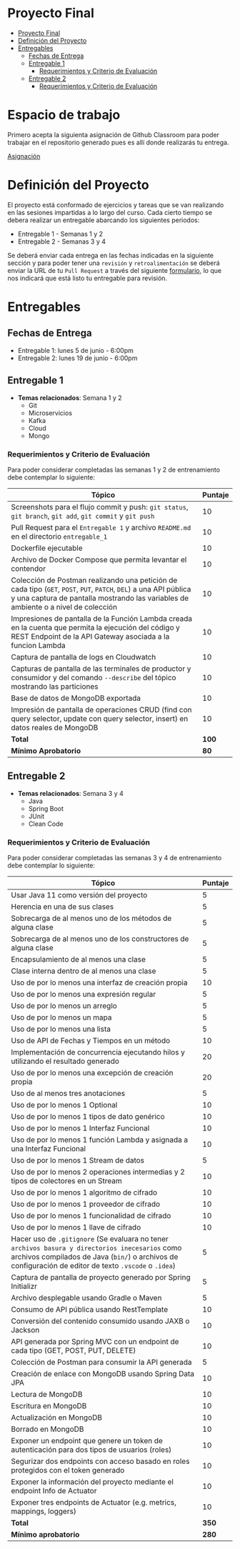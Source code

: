 
# Proyecto Final
- [Proyecto Final](#proyecto-final)
- [Definición del Proyecto](#definici%C3%B3n-del-proyecto)
- [Entregables](#entregables)
    - [Fechas de Entrega](#fechas-de-entrega)
    - [Entregable 1](#entregable-1)
        - [Requerimientos y Criterio de Evaluación](#requerimientos-y-criterio-de-evaluaci%C3%B3n)
    - [Entregable 2](#entregable-2)
        - [Requerimientos y Criterio de Evaluación](#requerimientos-y-criterio-de-evaluaci%C3%B3n)

# Espacio de trabajo

Primero acepta la siguienta asignación de Github Classroom para poder trabajar en el repositorio generado pues es allí donde realizarás tu entrega.

[Asignación](https://classroom.github.com/a/YukLf8IY)

# Definición del Proyecto
El proyecto está conformado de ejercicios y tareas que se van realizando en las sesiones impartidas a lo largo del curso. Cada cierto tiempo se debera realizar un entregable abarcando los siguientes periodos:
  - Entregable 1 - Semanas 1 y 2
  - Entregable 2 - Semanas 3 y 4

Se deberá enviar cada entrega en las fechas indicadas en la siguiente sección y para poder tener una `revisión` y `retroalimentación` se deberá enviar la URL de tu `Pull Request` a través del siguiente [formulario](https://forms.gle/DEq1q92mVTRTPMBg6), lo que nos indicará que está listo tu entregable para revisión.

# Entregables
## Fechas de Entrega
 - Entregable 1: lunes 5 de junio - 6:00pm
 - Entregable 2: lunes 19 de junio - 6:00pm

## Entregable 1

- **Temas relacionados**: Semana 1 y 2
  - Git
  - Microservicios
  - Kafka
  - Cloud
  - Mongo

### Requerimientos y Criterio de Evaluación
Para poder considerar completadas las semanas 1 y 2 de entrenamiento debe contemplar lo siguiente:

| **Tópico**                                                                                                                          | **Puntaje** |
|-------------------------------------------------------------------------------------------------------------------------------------|-------------|
| Screenshots para el flujo commit y push: `git status`, `git branch`, `git add`, `git commit` y `git push`                           | 10          |
| Pull Request para el `Entregable 1`                                   y archivo `README.md` en el directorio `entregable_1`         | 10          |
| Dockerfile ejecutable                                                                                                               | 10          |
| Archivo de Docker Compose que permita levantar el contendor                                                                         | 10          |
| Colección de Postman realizando una petición de cada tipo (`GET`, `POST`, `PUT`, `PATCH`, `DEL`) a una API pública y una captura de pantalla mostrando las variables de ambiente o a nivel de colección                                                                                                                             | 10          |
| Impresiones de pantalla de la Función Lambda creada en la cuenta que permita la ejecución del código y REST Endpoint de la API Gateway asociada a la funcion Lambda                                                                                                                                | 10          |
| Captura de pantalla de logs en Cloudwatch                                                                                           | 10          |
| Capturas de pantalla de las terminales de productor y consumidor y del comando `--describe` del tópico mostrando las particiones    | 10          |
| Base de datos de MongoDB exportada                                                                                                  | 10          |
| Impresión de pantalla de operaciones CRUD (find con query selector, update con query selector, insert) en datos reales de MongoDB   | 10          |
| **Total**                                                                                                                           | **100**     |
| **Mínimo Aprobatorio**                                                                                                              | **80**      |


## Entregable 2

- **Temas relacionados**: Semana 3 y 4
  - Java
  - Spring Boot
  - JUnit
  - Clean Code
### Requerimientos y Criterio de Evaluación 
Para poder considerar completadas las semanas 3 y 4 de entrenamiento debe contemplar lo siguiente:

| **Tópico**                                                                                  | **Puntaje** |
|---------------------------------------------------------------------------------------------|-------------|
| Usar Java 11 como versión del proyecto                                                      | 5           |
| Herencia en una de sus clases                                                               | 5           |
| Sobrecarga de al menos uno de los métodos de alguna clase                                   | 5           |
| Sobrecarga de al menos uno de los constructores de alguna clase                             | 5           |
| Encapsulamiento de al menos una clase                                                       | 5           |
| Clase interna dentro de al menos una clase                                                  | 5           |
| Uso de por lo menos una interfaz de creación propia                                         | 10          |
| Uso de por lo menos una expresión regular                                                   | 5           |
| Uso de por lo menos un arreglo                                                              | 5           |
| Uso de por lo menos un mapa                                                                 | 5           |
| Uso de por lo menos una lista                                                               | 5           |
| Uso de API de Fechas y Tiempos en un método                                                 | 10          |
| Implementación de concurrencia ejecutando hilos y utilizando el resultado generado          | 20          |
| Uso de por lo menos una excepción de creación propia                                        | 20          |
| Uso de al menos tres anotaciones                                                            | 5           |
| Uso de por lo menos 1 Optional                                                              | 10          |
| Uso de por lo menos 1 tipos de dato genérico                                                | 10          |
| Uso de por lo menos 1 Interfaz Funcional                                                    | 10          |
| Uso de por lo menos 1 función Lambda y asignada a una Interfaz Funcional                    | 10          |
| Uso de por lo menos 1 Stream de datos                                                       | 5           |
| Uso de por lo menos 2 operaciones intermedias y 2 tipos de colectores en un Stream          | 10          |
| Uso de por lo menos 1 algoritmo de cifrado                                                  | 10          |
| Uso de por lo menos 1 proveedor de cifrado                                                  | 10          |
| Uso de por lo menos 1 funcionalidad de cifrado                                              | 10          |
| Uso de por lo menos 1 llave de cifrado                                                      | 10          |
| Hacer uso de `.gitignore` (Se evaluara no tener `archivos basura y directorios inecesarios` como archivos compilados de Java (`bin/`) o archivos de configuración de editor de texto `.vscode` o `.idea`)                                                                                        | 5           |
| Captura de pantalla de proyecto generado por Spring Initializr                              | 5           |
| Archivo desplegable usando Gradle o Maven                                                   | 5           |
| Consumo de API pública usando RestTemplate                                                  | 10          |
| Conversión del contenido consumido usando JAXB o Jackson                                    | 10          |
| API generada por Spring MVC con un endpoint de cada tipo (GET, POST, PUT, DELETE)           | 10          |
| Colección de Postman para consumir la API generada                                          | 5           |
| Creación de enlace con MongoDB usando Spring Data JPA                                       | 10          |
| Lectura de MongoDB                                                                          | 10          |
| Escritura en MongoDB                                                                        | 10          |
| Actualización en MongoDB                                                                    | 10          |
| Borrado en MongoDB                                                                          | 10          |
| Exponer un endpoint que genere un token de autenticación para dos tipos de usuarios (roles) | 10          |
| Segurizar dos endpoints con acceso basado en roles protegidos con el token generado         | 10          |
| Exponer la información del proyecto mediante el endpoint Info de Actuator                   | 10          |
| Exponer tres endpoints de Actuator (e.g. metrics, mappings, loggers)                        | 10          |
| **Total**                                                                                   | **350**     |
| **Mínimo aprobatorio**                                                                      | **280**     |